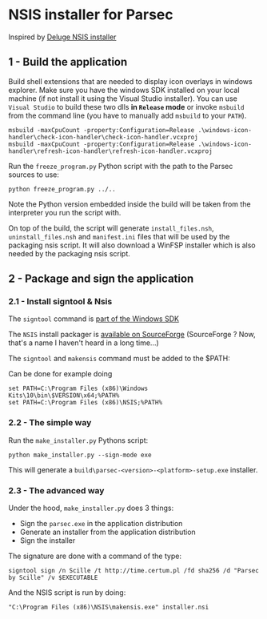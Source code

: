 # NSIS installer for Parsec

Inspired by [Deluge NSIS installer](https://github.com/deluge-torrent/deluge/blob/3f9ae337932da550f2623daa6dedd9c3e0e5cfb3/packaging/win32/Win32%20README.txt)

## 1 - Build the application

Build shell extensions that are needed to display icon overlays in windows explorer.
Make sure you have the windows SDK installed on your local machine (if not install it using the
Visual Studio installer). You can use `Visual Studio` to build these two dlls __in `Release` mode__
or invoke `msbuild` from the command line (you have to manually add `msbuild` to your `PATH`).

```shell
msbuild -maxCpuCount -property:Configuration=Release .\windows-icon-handler\check-icon-handler\check-icon-handler.vcxproj
msbuild -maxCpuCount -property:Configuration=Release .\windows-icon-handler\refresh-icon-handler\refresh-icon-handler.vcxproj
```

Run the `freeze_program.py` Python script with the path to the Parsec sources to use:

```shell
python freeze_program.py ../..
```

Note the Python version embedded inside the build will be taken from the interpreter
you run the script with.

On top of the build, the script will generate `install_files.nsh`, `uninstall_files.nsh`
and `manifest.ini` files that will be used by the packaging nsis script.
It will also download a WinFSP installer which is also needed by the packaging nsis script.

## 2 - Package and sign the application

### 2.1 - Install signtool & Nsis

The `signtool` command is [part of the Windows SDK](https://developer.microsoft.com/en-us/windows/downloads/windows-10-sdk/)

The `NSIS` install packager is [available on SourceForge](https://sourceforge.net/projects/nsis/)
(SourceForge ? Now, that's a name I haven't heard in a long time...)

The `signtool` and `makensis` command must be added to the $PATH:

Can be done for example doing

```shell
set PATH=C:\Program Files (x86)\Windows Kits\10\bin\$VERSION\x64;%PATH%
set PATH=C:\Program Files (x86)\NSIS;%PATH%
```

### 2.2 - The simple way

Run the `make_installer.py` Pythons script:

```shell
python make_installer.py --sign-mode exe
```

This will generate a `build\parsec-<version>-<platform>-setup.exe` installer.

### 2.3 - The advanced way

Under the hood, `make_installer.py` does 3 things:

- Sign the `parsec.exe` in the application distribution
- Generate an installer from the application distribution
- Sign the installer

The signature are done with a command of the type:

```shell
signtool sign /n Scille /t http://time.certum.pl /fd sha256 /d "Parsec by Scille" /v $EXECUTABLE
```

And the NSIS script is run by doing:

```shell
"C:\Program Files (x86)\NSIS\makensis.exe" installer.nsi
```
